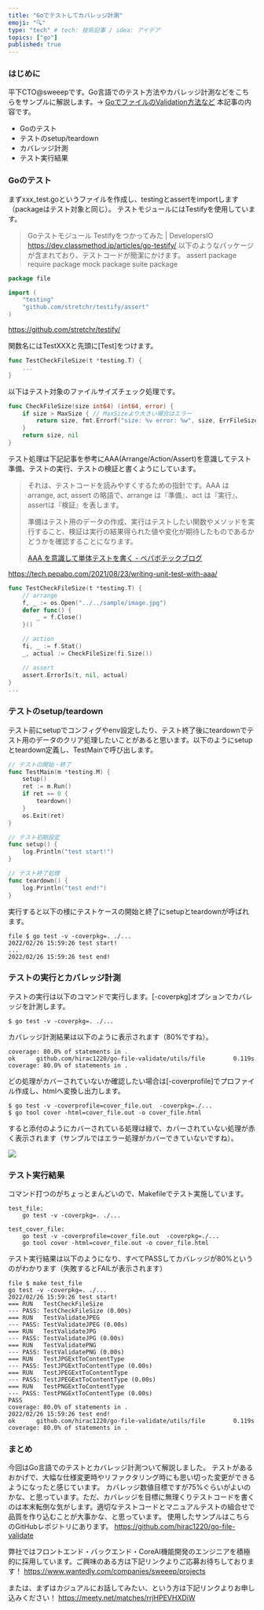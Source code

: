```yaml
---
title: "Goでテストしてカバレッジ計測"
emoji: "🔍"
type: "tech" # tech: 技術記事 / idea: アイデア
topics: ["go"]
published: true
---
```



### はじめに
平下CTO@sweeepです。Go言語でのテスト方法やカバレッジ計測などをこちらをサンプルに解説します。→ [GoでファイルのValidation方法など](https://zenn.dev/hirac/articles/dc537f0786cae9)
本記事の内容です。
* Goのテスト
* テストのsetup/teardown
* カバレッジ計測
* テスト実行結果


### Goのテスト

まずxxx_test.goというファイルを作成し、testingとassertをimportします（packageはテスト対象と同じ）。
テストモジュールにはTestifyを使用しています。
> Goテストモジュール Testifyをつかってみた | DevelopersIO https://dev.classmethod.jp/articles/go-testify/
以下のようなパッケージが含まれており、テストコードが簡潔にかけます。
assert package
require package
mock package
suite package

```Go:utils/file/file_test.go
package file

import (
	"testing"
	"github.com/stretchr/testify/assert"
)
```

https://github.com/stretchr/testify/

関数名にはTestXXXと先頭に[Test]をつけます。
```Go:utils/file/file_test.go
func TestCheckFileSize(t *testing.T) {
    ...
}
```

以下はテスト対象のファイルサイズチェック処理です。
```Go:utils/file/file.go
func CheckFileSize(size int64) (int64, error) {
	if size > MaxSize { // MaxSizeより大きい場合はエラー
		return size, fmt.Errorf("size: %v error: %w", size, ErrFileSize)
	}
	return size, nil
}
```

テスト処理は下記記事を参考にAAA(Arrange/Action/Assert)を意識してテスト準備、テストの実行、テストの検証と書くようにしています。
> それは、テストコードを読みやすくするための指針です。AAA は arrange, act, assert の略語で、arrange は『準備』、act は『実行』、assertは『検証』を表します。
>
> 準備はテスト用のデータの作成、実行はテストしたい関数やメソッドを実行すること、検証は実行の結果得られた値や変化が期待したものであるかどうかを確認することになります。
>
> [AAA を意識して単体テストを書く - ペパボテックブログ](https://tech.pepabo.com/2021/08/23/writing-unit-test-with-aaa/)

https://tech.pepabo.com/2021/08/23/writing-unit-test-with-aaa/

```Go:utils/file/file_test.go
func TestCheckFileSize(t *testing.T) {
	// arrange
	f, _ := os.Open("../../sample/image.jpg")
	defer func() {
		_ = f.Close()
	}()

	// action
	fi, _ := f.Stat()
	_, actual := CheckFileSize(fi.Size())

	// assert
	assert.ErrorIs(t, nil, actual)
}
...
```

### テストのsetup/teardown

テスト前にsetupでコンフィグやenv設定したり、テスト終了後にteardownでテスト用のデータのクリア処理したいことがあると思います。以下のようにsetupとteardown定義し、TestMainで呼び出します。

```Go:utils/file/file_test.go
// テストの開始・終了
func TestMain(m *testing.M) {
	setup()
	ret := m.Run()
	if ret == 0 {
		teardown()
	}
	os.Exit(ret)
}

// テスト初期設定
func setup() {
	log.Println("test start!")
}

// テスト終了処理
func teardown() {
	log.Println("test end!")
}
```

実行すると以下の様にテストケースの開始と終了にsetupとteardownが呼ばれます。

```
file $ go test -v -coverpkg=. ./...
2022/02/26 15:59:26 test start!
...
2022/02/26 15:59:26 test end!
```


### テストの実行とカバレッジ計測

テストの実行は以下のコマンドで実行します。[-coverpkg]オプションでカバレッジを計測します。
```
$ go test -v -coverpkg=. ./...
```

カバレッジ計測結果は以下のように表示されます（80%ですね）。
```
coverage: 80.0% of statements in .
ok      github.com/hirac1220/go-file-validate/utils/file        0.119s  coverage: 80.0% of statements in .
```

どの処理がカバーされていないか確認したい場合は[-coverprofile]でプロファイル作成し、htmlへ変換し出力します。
```
$ go test -v -coverprofile=cover_file.out  -coverpkg=./...
$ go tool cover -html=cover_file.out -o cover_file.html
```
すると添付のようにカバーされている処理は緑で、カバーされていない処理が赤く表示されます（サンプルではエラー処理がカバーできていないですね）。

![](/images/9634a537c3ad2e/test_cover.png)

### テスト実行結果

コマンド打つのがちょっとまんどいので、Makefileでテスト実施しています。
```makefile:utils/file/Makefile
test_file:
	go test -v -coverpkg=. ./...

test_cover_file:
	go test -v -coverprofile=cover_file.out  -coverpkg=./...
	go tool cover -html=cover_file.out -o cover_file.html
```

テスト実行結果は以下のようになり、すべてPASSしてカバレッジが80%というのがわかります（失敗するとFAILが表示されます）

```
file $ make test_file
go test -v -coverpkg=. ./...
2022/02/26 15:59:26 test start!
=== RUN   TestCheckFileSize
--- PASS: TestCheckFileSize (0.00s)
=== RUN   TestValidateJPEG
--- PASS: TestValidateJPEG (0.00s)
=== RUN   TestValidateJPG
--- PASS: TestValidateJPG (0.00s)
=== RUN   TestValidatePNG
--- PASS: TestValidatePNG (0.00s)
=== RUN   TestJPGExtToContentType
--- PASS: TestJPGExtToContentType (0.00s)
=== RUN   TestJPEGExtToContentType
--- PASS: TestJPEGExtToContentType (0.00s)
=== RUN   TestPNGExtToContentType
--- PASS: TestPNGExtToContentType (0.00s)
PASS
coverage: 80.0% of statements in .
2022/02/26 15:59:26 test end!
ok      github.com/hirac1220/go-file-validate/utils/file        0.119s  coverage: 80.0% of statements in .
```

### まとめ
今回はGo言語でのテストとカバレッジ計測ついて解説しました。
テストがあるおかげで、大幅な仕様変更時やリファクタリング時にも思い切った変更ができるようになったと感じています。
カバレッジ数値目標ですが75%ぐらいがよいのかな、と思っています。ただ、カバレッジを目標に無理くりテストコードを書くのは本末転倒な気がします。適切なテストコードとマニュアルテストの組合せで品質を作り込むことが大事かな、と思っています。
使用したサンプルはこちらのGitHubレポジトリにあります。
https://github.com/hirac1220/go-file-validate

弊社ではフロントエンド・バックエンド・CoreAI機能開発のエンジニアを積極的に採用しています。ご興味のある方は下記リンクよりご応募お待ちしております！
https://www.wantedly.com/companies/sweeep/projects

または、まずはカジュアルにお話してみたい、という方は下記リンクよりお申し込みください！
https://meety.net/matches/rrjHPEVHXDiW